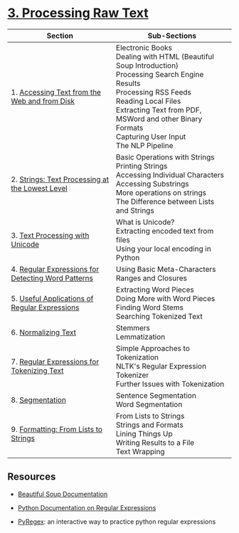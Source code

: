 # [3. Processing Raw Text](http://www.nltk.org/book/ch03.html)

| Section                                                      | Sub-Sections                                                 |
| ------------------------------------------------------------ | ------------------------------------------------------------ |
| 1. [Accessing Text from the Web and from Disk](https://www.nltk.org/book/ch03.html#accessing-text-from-the-web-and-from-disk) | Electronic Books<br />Dealing with HTML (Beautiful Soup Introduction)<br />Processing Search Engine Results<br />Processing RSS Feeds<br />Reading Local Files<br />Extracting Text from PDF, MSWord and other Binary Formats<br />Capturing User Input<br />The NLP Pipeline |
| 2. [Strings: Text Processing at the Lowest Level](https://www.nltk.org/book/ch03.html#strings-text-processing-at-the-lowest-level) | Basic Operations with Strings<br />Printing Strings<br />Accessing Individual Characters<br />Accessing Substrings<br />More operations on strings<br />The Difference between Lists and Strings |
| 3. [Text Processing with Unicode](https://www.nltk.org/book/ch03.html#text-processing-with-unicode) | What is Unicode?<br />Extracting encoded text from files<br />Using your local encoding in Python |
| 4. [Regular Expressions for Detecting Word Patterns](https://www.nltk.org/book/ch03.html#regular-expressions-for-detecting-word-patterns) | Using Basic Meta-Characters<br />Ranges and Closures         |
| 5. [Useful Applications of Regular Expressions](https://www.nltk.org/book/ch03.html#useful-applications-of-regular-expressions) | Extracting Word Pieces<br />Doing More with Word Pieces<br />Finding Word Stems<br />Searching Tokenized Text |
| 6. [Normalizing Text](https://www.nltk.org/book/ch03.html#normalizing-text) | Stemmers<br />Lemmatization                                  |
| 7. [Regular Expressions for Tokenizing Text](https://www.nltk.org/book/ch03.html#regular-expressions-for-tokenizing-text) | Simple Approaches to Tokenization<br />NLTK's Regular Expression Tokenizer<br />Further Issues with Tokenization |
| 8. [Segmentation](https://www.nltk.org/book/ch03.html#segmentation) | Sentence Segmentation<br />Word Segmentation                 |
| 9. [Formatting: From Lists to Strings](https://www.nltk.org/book/ch03.html#formatting-from-lists-to-strings) | From Lists to Strings<br />Strings and Formats<br />Lining Things Up<br />Writing Results to a File<br />Text Wrapping |

## Resources

* [Beautiful Soup Documentation](https://www.crummy.com/software/BeautifulSoup/bs4/doc/)
* [Python Documentation on Regular Expressions](https://docs.python.org/3/howto/regex.html)

* [PyRegex](http://www.pyregex.com/): an interactive way to practice python regular expressions
